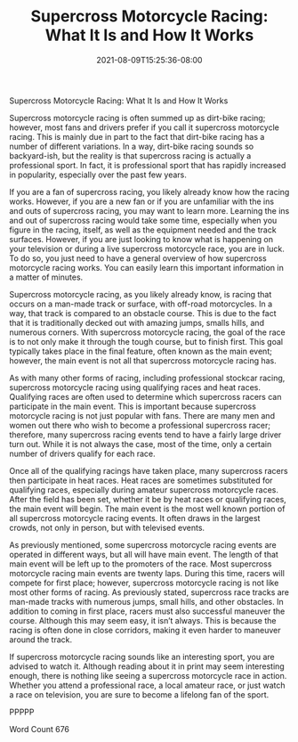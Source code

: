 ﻿---
title: "Supercross Motorcycle Racing: What It Is and How It Works"
date: 2021-08-09T15:25:36-08:00
description: "Supercross Racing Tips for Web Success"
featured_image: "/images/Supercross Racing.jpg"
tags: ["Supercross Racing"]
---

Supercross Motorcycle Racing: What It Is and How It Works

Supercross motorcycle racing is often summed up as dirt-bike racing; however, most fans and drivers prefer if you call it supercross motorcycle racing. This is mainly due in part to the fact that dirt-bike racing has a number of different variations.  In a way, dirt-bike racing sounds so backyard-ish, but the reality is that supercross racing is actually a professional sport.  In fact, it is professional sport that has rapidly increased in popularity, especially over the past few years.

If you are a fan of supercross racing, you likely already know how the racing works.  However, if you are a new fan or if you are unfamiliar with the ins and outs of supercross racing, you may want to learn more.  Learning the ins and out of supercross racing would take some time, especially when you figure in the racing, itself, as well as the equipment needed and the track surfaces.  However, if you are just looking to know what is happening on your television or during a live supercross motorcycle race, you are in luck. To do so, you just need to have a general overview of how supercross motorcycle racing works.  You can easily learn this important information in a matter of minutes.

Supercross motorcycle racing, as you likely already know, is racing that occurs on a man-made track or surface, with off-road motorcycles.   In a way, that track is compared to an obstacle course.  This is due to the fact that it is traditionally decked out with amazing jumps, smalls hills, and numerous corners. With supercross motorcycle racing, the goal of the race is to not only make it through the tough course, but to finish first. This goal typically takes place in the final feature, often known as the main event; however, the main event is not all that supercross motorcycle racing has.

As with many other forms of racing, including professional stockcar racing, supercross motorcycle racing using qualifying races and heat races. Qualifying races are often used to determine which supercross racers can participate in the main event. This is important because supercross motorcycle racing is not just popular with fans.  There are many men and women out there who wish to become a professional supercross racer; therefore, many supercross racing events tend to have a fairly large driver turn out.  While it is not always the case, most of the time, only a certain number of drivers qualify for each race.

Once all of the qualifying racings have taken place, many supercross racers then participate in heat races.  Heat races are sometimes substituted for qualifying races, especially during amateur supercross motorcycle races.  After the field has been set, whether it be by heat races or qualifying races, the main event will begin. The main event is the most well known portion of all supercross motorcycle racing events.  It often draws in the largest crowds, not only in person, but with televised events.  

As previously mentioned, some supercross motorcycle racing events are operated in different ways, but all will have main event.  The length of that main event will be left up to the promoters of the race.  Most supercross motorcycle racing main events are twenty laps.  During this time, racers will compete for first place; however, supercross motorcycle racing is not like most other forms of racing.  As previously stated, supercross race tracks are man-made tracks with numerous jumps, small hills, and other obstacles. In addition to coming in first place, racers must also successful maneuver the course.  Although this may seem easy, it isn’t always.  This is because the racing is often done in close corridors, making it even harder to maneuver around the track.

If supercross motorcycle racing sounds like an interesting sport, you are advised to watch it.  Although reading about it in print may seem interesting enough, there is nothing like seeing a supercross motorcycle race in action. Whether you attend a professional race, a local amateur race, or just watch a race on television, you are sure to become a lifelong fan of the sport. 

PPPPP

Word Count 676

